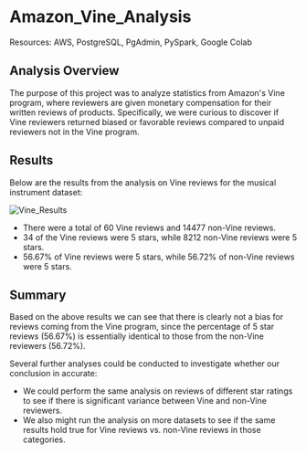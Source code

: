 # Amazon_Vine_Analysis

Resources: AWS, PostgreSQL, PgAdmin, PySpark, Google Colab

## Analysis Overview

The purpose of this project was to analyze statistics from Amazon's Vine program, where reviewers are given monetary compensation for their written reviews of products. Specifically, we were curious to discover if Vine reviewers returned biased or favorable reviews compared to unpaid reviewers not in the Vine program.

## Results
Below are the results from the analysis on Vine reviews for the musical instrument dataset: 

![Vine_Results](https://user-images.githubusercontent.com/82347825/128654463-20ac508a-1de6-4176-a640-e260ff77ec12.png)

- There were a total of 60 Vine reviews and 14477 non-Vine reviews.
- 34 of the Vine reviews were 5 stars, while 8212 non-Vine reviews were 5 stars.
- 56.67% of Vine reviews were 5 stars, while 56.72% of non-Vine reviews were 5 stars.

## Summary
Based on the above results we can see that there is clearly not a bias for reviews coming from the Vine program, since the percentage of 5 star reviews (56.67%) is essentially identical to those from the non-Vine reviewers (56.72%).

Several further analyses could be conducted to investigate whether our conclusion in accurate:
- We could perform the same analysis on reviews of different star ratings to see if there is significant variance between Vine and non-Vine reviewers.
- We also might run the analysis on more datasets to see if the same results hold true for Vine reviews vs. non-Vine reviews in those categories.
